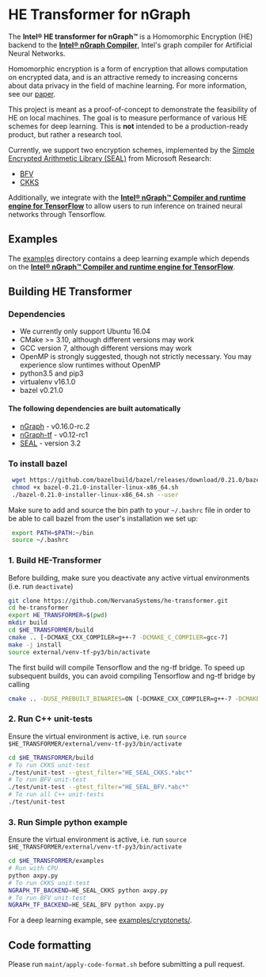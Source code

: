 # HE Transformer for nGraph

The **Intel® HE transformer for nGraph™** is a Homomorphic Encryption (HE) backend to the [**Intel® nGraph Compiler**](https://github.com/NervanaSystems/ngraph), Intel's graph compiler for Artificial Neural Networks.

Homomorphic encryption is a form of encryption that allows computation on encrypted data, and is an attractive remedy to increasing concerns about data privacy in the field of machine learning. For more information, see our [paper](https://arxiv.org/pdf/1810.10121.pdf).

This project is meant as a proof-of-concept to demonstrate the feasibility of HE  on local machines. The goal is to measure performance of various HE schemes for deep learning. This is  **not** intended to be a production-ready product, but rather a research tool.

Currently, we support two encryption schemes, implemented by the [Simple Encrypted Arithmetic Library (SEAL)](https://github.com/Microsoft/SEAL) from Microsoft Research:
  * [BFV](https://eprint.iacr.org/2016/510.pdf)
  * [CKKS](https://eprint.iacr.org/2018/931.pdf)

Additionally, we integrate with the [**Intel® nGraph™ Compiler and runtime engine for TensorFlow**](https://github.com/NervanaSystems/ngraph-tf) to allow users to run inference on trained neural networks through Tensorflow.

## Examples
The [examples](https://github.com/NervanaSystems/he-transformer/tree/master/examples) directory contains a deep learning example which depends on the [**Intel® nGraph™ Compiler and runtime engine for TensorFlow**](https://github.com/NervanaSystems/ngraph-tf).

## Building HE Transformer

### Dependencies
- We currently only support Ubuntu 16.04
- CMake >= 3.10, although different versions may work
- GCC version 7, although different versions may work
- OpenMP is strongly suggested, though not strictly necessary. You may experience slow runtimes without OpenMP
- python3.5 and pip3
- virtualenv v16.1.0
- bazel v0.21.0
#### The following dependencies are built automatically
- [nGraph](https://github.com/NervanaSystems/ngraph) - v0.16.0-rc.2
- [nGraph-tf](https://github.com/NervanaSystems/ngraph-tf) - v0.12-rc1
- [SEAL](https://github.com/Microsoft/SEAL) - version 3.2

### To install bazel
```bash
 wget https://github.com/bazelbuild/bazel/releases/download/0.21.0/bazel-0.21.0-installer-linux-x86_64.sh
 chmod +x bazel-0.21.0-installer-linux-x86_64.sh
 ./bazel-0.21.0-installer-linux-x86_64.sh --user
 ```
 Make sure to add and source the bin path to your `~/.bashrc` file in order to be able to call bazel from the user's installation we set up:
```bash
 export PATH=$PATH:~/bin
 source ~/.bashrc
```

### 1. Build HE-Transformer
Before building, make sure you deactivate any active virtual environments (i.e. run `deactivate`)
```bash
git clone https://github.com/NervanaSystems/he-transformer.git
cd he-transformer
export HE_TRANSFORMER=$(pwd)
mkdir build
cd $HE_TRANSFORMER/build
cmake .. [-DCMAKE_CXX_COMPILER=g++-7 -DCMAKE_C_COMPILER=gcc-7]
make -j install
source external/venv-tf-py3/bin/activate
```
The first build will compile Tensorflow and the ng-tf bridge. To speed up subsequent builds, you can avoid compiling Tensorflow and ng-tf bridge by calling
```bash
cmake .. -DUSE_PREBUILT_BINARIES=ON [-DCMAKE_CXX_COMPILER=g++-7 -DCMAKE_C_COMPILER=gcc-7]
```

### 2. Run C++ unit-tests
Ensure the virtual environment is active, i.e. run `source $HE_TRANSFORMER/external/venv-tf-py3/bin/activate`
```bash
cd $HE_TRANSFORMER/build
# To run CKKS unit-test
./test/unit-test --gtest_filter="HE_SEAL_CKKS.*abc*"
# To run BFV unit-test
./test/unit-test --gtest_filter="HE_SEAL_BFV.*abc*"
# To run all C++ unit-tests
./test/unit-test
```

### 3. Run Simple python example
Ensure the virtual environment is active, i.e. run `source $HE_TRANSFORMER/external/venv-tf-py3/bin/activate`
```bash
cd $HE_TRANSFORMER/examples
# Run with CPU
python axpy.py
# To run CKKS unit-test
NGRAPH_TF_BACKEND=HE_SEAL_CKKS python axpy.py
# To run BFV unit-test
NGRAPH_TF_BACKEND=HE_SEAL_BFV python axpy.py
```

For a deep learning example, see [examples/cryptonets/](https://github.com/NervanaSystems/he-transformer/tree/master/examples/cryptonets).

## Code formatting
Please run `maint/apply-code-format.sh` before submitting a pull request.
